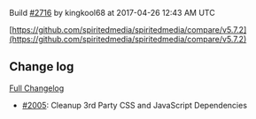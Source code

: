 Build [#2716](https://circleci.com/gh/spiritedmedia/spiritedmedia/2716) by kingkool68 at 2017-04-26 12:43 AM UTC

[https://github.com/spiritedmedia/spiritedmedia/compare/v5.7.2](https://github.com/spiritedmedia/spiritedmedia/compare/v5.7.2)
## Change log
[Full Changelog](https://github.com/spiritedmedia/spiritedmedia/compare/v5.7.1...v5.7.2)

 - [#2005](https://github.com/spiritedmedia/spiritedmedia/pull/2005): Cleanup 3rd Party CSS and JavaScript Dependencies
